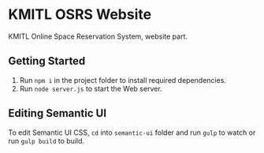 # KMITL OSRS Website

KMITL Online Space Reservation System, website part.

## Getting Started

1. Run `npm i` in the project folder to install required dependencies.
2. Run `node server.js` to start the Web server.

## Editing Semantic UI

To edit Semantic UI CSS, `cd` into `semantic-ui` folder and run `gulp` to watch or run `gulp build` to build.

